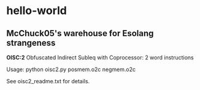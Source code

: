 # hello-world
## McChuck05's warehouse for Esolang strangeness

**OISC:2**  Obfuscated Indirect Subleq with Coprocessor: 2 word instructions

  Usage:  python oisc2.py posmem.o2c negmem.o2c
  
  See oisc2_readme.txt for details.
